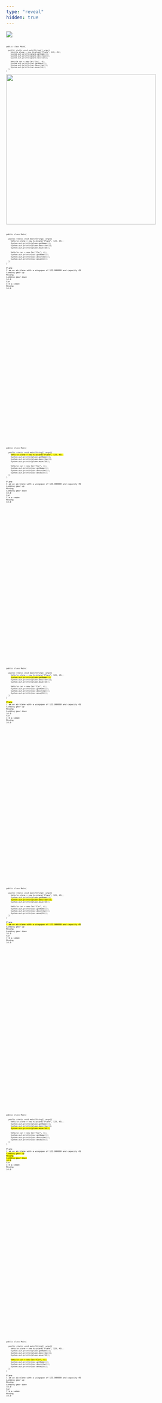 ```yaml
---
type: "reveal"
hidden: true
---
```

<section>
    <img class="plain stretch" style="" src="/cc210/images/13-inherit/12.7.j.uml.png">
</section><br>
<section>
  <pre class="stretch" style="font-size: .4em"><code class="java">public class Main{<br>
  public static void main(String[] args){
    Vehicle plane = new Airplane("Plane", 123, 45);
    System.out.println(plane.getName());
    System.out.println(plane.describe());
    System.out.println(plane.move(10));<br>
    Vehicle car = new Car("Car", 4);
    System.out.println(car.getName());
    System.out.println(car.describe());
    System.out.println(car.move(10));
  }
}</code></pre>
  <img class="plain" style="height: 400px" src="/cc210/images/13-inherit/12.7.j.4.test1.png">
</section><br>
<section>
  <pre class="stretch" style="font-size: .42em"><code class="java">public class Main{<br>
  public static void main(String[] args){
    Vehicle plane = new Airplane("Plane", 123, 45);
    System.out.println(plane.getName());
    System.out.println(plane.describe());
    System.out.println(plane.move(10));<br>
    Vehicle car = new Car("Car", 4);
    System.out.println(car.getName());
    System.out.println(car.describe());
    System.out.println(car.move(10));
  }
}</code></pre>
<pre class="" style="font-size: .45em; height: 450px"><code style="height: 450px" class="md">Plane
I am an airplane with a wingspan of 123.000000 and capacity 45
Landing gear up
Moving
Landing gear down
10.0
Car
I'm a sedan
Moving
10.0</code></pre>
</section><br>
<section>
  <pre class="stretch" style="font-size: .42em"><code class="java">public class Main{<br>
  public static void main(String[] args){
    <mark>Vehicle plane = new Airplane("Plane", 123, 45);</mark>
    System.out.println(plane.getName());
    System.out.println(plane.describe());
    System.out.println(plane.move(10));<br>
    Vehicle car = new Car("Car", 4);
    System.out.println(car.getName());
    System.out.println(car.describe());
    System.out.println(car.move(10));
  }
}</code></pre>
<pre class="" style="font-size: .45em; height: 450px"><code style="height: 450px" class="md">Plane
I am an airplane with a wingspan of 123.000000 and capacity 45
Landing gear up
Moving
Landing gear down
10.0
Car
I'm a sedan
Moving
10.0</code></pre>
</section><br><br>
<section>
  <pre class="stretch" style="font-size: .42em"><code class="java">public class Main{<br>
  public static void main(String[] args){
    Vehicle plane = new Airplane("Plane", 123, 45);
    <mark>System.out.println(plane.getName());</mark>
    System.out.println(plane.describe());
    System.out.println(plane.move(10));<br>
    Vehicle car = new Car("Car", 4);
    System.out.println(car.getName());
    System.out.println(car.describe());
    System.out.println(car.move(10));
  }
}</code></pre>
<pre class="" style="font-size: .45em; height: 450px"><code style="height: 450px" class="md"><mark>Plane</mark>
I am an airplane with a wingspan of 123.000000 and capacity 45
Landing gear up
Moving
Landing gear down
10.0
Car
I'm a sedan
Moving
10.0</code></pre>
</section><br><br>
<section>
  <pre class="stretch" style="font-size: .42em"><code class="java">public class Main{<br>
  public static void main(String[] args){
    Vehicle plane = new Airplane("Plane", 123, 45);
    System.out.println(plane.getName());
    <mark>System.out.println(plane.describe());</mark>
    System.out.println(plane.move(10));<br>
    Vehicle car = new Car("Car", 4);
    System.out.println(car.getName());
    System.out.println(car.describe());
    System.out.println(car.move(10));
  }
}</code></pre>
<pre class="" style="font-size: .45em; height: 450px"><code style="height: 450px" class="md">Plane
<mark>I am an airplane with a wingspan of 123.000000 and capacity 45</mark>
Landing gear up
Moving
Landing gear down
10.0
Car
I'm a sedan
Moving
10.0</code></pre>
</section><br><br><br>
<section>
  <pre class="stretch" style="font-size: .42em"><code class="java">public class Main{<br>
  public static void main(String[] args){
    Vehicle plane = new Airplane("Plane", 123, 45);
    System.out.println(plane.getName());
    System.out.println(plane.describe());
    <mark>System.out.println(plane.move(10));</mark><br>
    Vehicle car = new Car("Car", 4);
    System.out.println(car.getName());
    System.out.println(car.describe());
    System.out.println(car.move(10));
  }
}</code></pre>
<pre class="" style="font-size: .45em; height: 450px"><code style="height: 450px" class="md">Plane
I am an airplane with a wingspan of 123.000000 and capacity 45
<mark>Landing gear up
Moving
Landing gear down
10.0</mark>
Car
I'm a sedan
Moving
10.0</code></pre>
</section><br><br><br>
<section>
  <pre class="stretch" style="font-size: .42em"><code class="java">public class Main{<br>
  public static void main(String[] args){
    Vehicle plane = new Airplane("Plane", 123, 45);
    System.out.println(plane.getName());
    System.out.println(plane.describe());
    System.out.println(plane.move(10));<br>
    <mark>Vehicle car = new Car("Car", 4);</mark>
    System.out.println(car.getName());
    System.out.println(car.describe());
    System.out.println(car.move(10));
  }
}</code></pre>
<pre class="" style="font-size: .45em; height: 450px"><code style="height: 450px" class="md">Plane
I am an airplane with a wingspan of 123.000000 and capacity 45
Landing gear up
Moving
Landing gear down
10.0
Car
I'm a sedan
Moving
10.0</code></pre>
</section><br><br><br>
<section>
  <pre class="stretch" style="font-size: .42em"><code class="java">public class Main{<br>
  public static void main(String[] args){
    Vehicle plane = new Airplane("Plane", 123, 45);
    System.out.println(plane.getName());
    System.out.println(plane.describe());
    System.out.println(plane.move(10));<br>
    Vehicle car = new Car("Car", 4);
    <mark>System.out.println(car.getName());</mark>
    System.out.println(car.describe());
    System.out.println(car.move(10));
  }
}</code></pre>
<pre class="" style="font-size: .45em; height: 450px"><code style="height: 450px" class="md">Plane
I am an airplane with a wingspan of 123.000000 and capacity 45
Landing gear up
Moving
Landing gear down
10.0
<mark>Car</mark>
I'm a sedan
Moving
10.0</code></pre>
</section><br><br>
<section>
  <pre class="stretch" style="font-size: .42em"><code class="java">public class Main{<br>
  public static void main(String[] args){
    Vehicle plane = new Airplane("Plane", 123, 45);
    System.out.println(plane.getName());
    System.out.println(plane.describe());
    System.out.println(plane.move(10));<br>
    Vehicle car = new Car("Car", 4);
    System.out.println(car.getName());
    <mark>System.out.println(car.describe());</mark>
    System.out.println(car.move(10));
  }
}</code></pre>
<pre class="" style="font-size: .45em; height: 450px"><code style="height: 450px" class="md">Plane
I am an airplane with a wingspan of 123.000000 and capacity 45
Landing gear up
Moving
Landing gear down
10.0
Car
<mark>I'm a sedan</mark>
Moving
10.0</code></pre>
</section><br><br><br>
<section>
  <pre class="stretch" style="font-size: .42em"><code class="java">public class Main{<br>
  public static void main(String[] args){
    Vehicle plane = new Airplane("Plane", 123, 45);
    System.out.println(plane.getName());
    System.out.println(plane.describe());
    System.out.println(plane.move(10));<br>
    Vehicle car = new Car("Car", 4);
    System.out.println(car.getName());
    System.out.println(car.describe());
    <mark>System.out.println(car.move(10));</mark>
  }
}</code></pre>
<pre class="" style="font-size: .45em; height: 450px"><code style="height: 450px" class="md">Plane
I am an airplane with a wingspan of 123.000000 and capacity 45
Landing gear up
Moving
Landing gear down
10.0
Car
I'm a sedan
<mark>Moving
10.0</mark></code></pre>
</section><br>
<section>
  <pre class="" style="font-size: .42em"><code class="java">public class Main{<br>
  public static void main(String[] args){
    Vehicle car = new Car("Car", 4);
    System.out.println(car.honk_horn());
  }
}</code></pre>
</section><br><br>
<section>
  <pre class="" style="font-size: .42em"><code class="java">public class Main{<br>
  public static void main(String[] args){
    Vehicle car = <mark>new Car("Car", 4);</mark>
    System.out.println(car.honk_horn());
  }
}</code></pre>
</section><br><br>
<section>
  <pre class="" style="font-size: .42em"><code class="java">public class Main{<br>
  public static void main(String[] args){
    <mark>Vehicle car</mark> = new Car("Car", 4);
    System.out.println(car.honk_horn());
  }
}</code></pre>
</section><br><br>
<section>
  <pre class="" style="font-size: .42em"><code class="java">public class Main{<br>
  public static void main(String[] args){
    Vehicle car = new Car("Car", 4);
    System.out.println(<mark>car.honk_horn()</mark>);
  }
}</code></pre>
</section><br><br>
<section>
  <pre class="" style="font-size: .42em"><code class="java">public class Main{<br>
  public static void main(String[] args){
    Vehicle car = new Car("Car", 4);
    System.out.println(<mark>car.honk_horn()</mark>);
  }
}</code></pre>
  <img class="plain" style="height: 400px" src="/cc210/images/13-inherit/12.7.j.vehicle.png">
</section><br><br><br>
<section>
  <pre class="" style="font-size: .42em"><code class="java">public class Main{<br>
  public static void main(String[] args){
    Vehicle car = new Car("Car", 4);
    System.out.println(<mark style="background-color: red">car.honk_horn()</mark>);
  }
}</code></pre>
  <img class="plain" style="height: 400px" src="/cc210/images/13-inherit/12.7.j.4.error1.png">
</section><br>
<section>
  <h3>Rules</h3>
  <ol>
    <li>Store any child class within parent class variable</li>
    <li>Use attributes and methods based on data type of variable, regardless of type stored</li>
    <li>Overriden methods will use code in child class even when stored as parent data type</li>
  </ol>
</section><br><br>
<section>
  <pre class="stretch" style="font-size: .38em"><code class="java">public class Main{<br>
  public static void main(String[] args){
    Vehicle[] array = new Vehicle[3];
    array[0] = new Airplane("Plane", 123, 45);
    array[1] = new Car("Car", 4);
    array[2] = new Truck("Truck", 157);<br>
    for(Vehicle v : array){
      System.out.println(v.getName());
      System.out.println(v.describe());
      System.out.println(v.move(10));
    }
  }
}</code></pre>
<img class="plain" style="height: 450px" src="/cc210/images/13-inherit/12.7.j.4.test2.png">
</section><br>